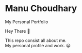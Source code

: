 # Manu Choudhary
My Personal Portfolio

Hey There 👋

This repo consist all about me.<br> My personal profile and work. 😀
